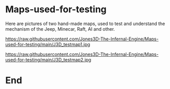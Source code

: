 # Maps-used-for-testing

Here are pictures of two hand-made maps, used to test and understand the mechanism of the Jeep, Minecar, Raft, AI and other.

https://raw.githubusercontent.com/Jones3D-The-Infernal-Engine/Maps-used-for-testing/main/J3D_testmap1.jpg

https://raw.githubusercontent.com/Jones3D-The-Infernal-Engine/Maps-used-for-testing/main/J3D_testmap2.jpg

# End

